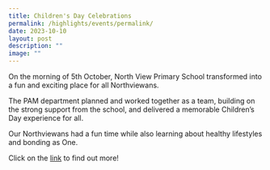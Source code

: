 ```yaml
---
title: Children's Day Celebrations
permalink: /highlights/events/permalink/
date: 2023-10-10
layout: post
description: ""
image: ""
---
```

On the morning of 5th October, North View Primary School transformed into a fun and exciting place for all Northviewans.

The PAM department planned and worked together as a team, building on the strong support from the school, and delivered a memorable Children’s Day experience for all.

Our Northviewans had a fun time while also learning about healthy lifestyles and bonding as One.

Click on the [link](https://fb.watch/nBARIajGym/) to find out more!